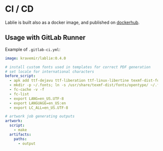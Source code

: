 # CI / CD

Lablie is built also as a docker image, and published on [dockerhub][dockerhub-lablie].

## Usage with GitLab Runner

Example of `.gitlab-ci.yml`:

```yaml
image: kravemir/lablie:0.4.0

# install custom fonts used in templates for correct PDF generation
# set locale for international characters
before_script:
  - apk add ttf-dejavu ttf-liberation ttf-linux-libertine texmf-dist-fontsextra ghostscript-fonts
  - mkdir -p ~/.fonts; ln -s /usr/share/texmf-dist/fonts/opentype/ ~/.fonts/
  - fc-cache -v -f
  - fc-list
  - export LANG=en_US.UTF-8
  - export LANGUAGE=en_US:en
  - export LC_ALL=en_US.UTF-8

# artwork job generating outputs
artwork:
  script:
    - make
  artifacts:
    paths:
      - output
```

[dockerhub-lablie]: https://hub.docker.com/r/kravemir/lablie 
